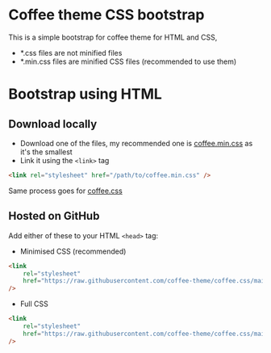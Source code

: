 # Coffee theme CSS bootstrap

This is a simple bootstrap for coffee theme for HTML and CSS,

-   \*.css files are not minified files
-   \*.min.css files are minified CSS files (recommended to use them)

# Bootstrap using HTML

## Download locally

-   Download one of the files, my recommended one is [coffee.min.css](/css/coffee.min.css) as it's the smallest
-   Link it using the `<link>` tag

```html
<link rel="stylesheet" href="/path/to/coffee.min.css" />
```

Same process goes for [coffee.css](/css/coffee.css)

## Hosted on GitHub

Add either of these to your HTML `<head>` tag:

-   Minimised CSS (recommended)

```html
<link
    rel="stylesheet"
    href="https://raw.githubusercontent.com/coffee-theme/coffee.css/main/css/coffee.min.css"
/>
```

-   Full CSS

```html
<link
    rel="stylesheet"
    href="https://raw.githubusercontent.com/coffee-theme/coffee.css/main/css/coffee.css"
/>
```
